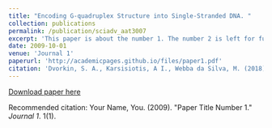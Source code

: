 ```yaml
---
title: "Encoding G-quadruplex Structure into Single-Stranded DNA. "
collection: publications
permalink: /publication/sciadv_aat3007
excerpt: 'This paper is about the number 1. The number 2 is left for future work.'
date: 2009-10-01
venue: 'Journal 1'
paperurl: 'http://academicpages.github.io/files/paper1.pdf'
citation: 'Dvorkin, S. A., Karsisiotis, A I., Webba da Silva, M. (2018). &quot;Encoding G-quadruplex Structure into Single-Stranded DNA.&quot; <i>Science Advances</i>. 4(8)eaa3007.'
---
```



[Download paper here](https://advances.sciencemag.org/content/4/8/eaat3007)

Recommended citation: Your Name, You. (2009). "Paper Title Number 1." <i>Journal 1</i>. 1(1).
